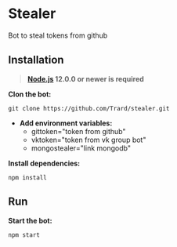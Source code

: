 # Stealer

Bot to steal tokens from github

## Installation
> **[Node.js](https://nodejs.org/) 12.0.0 or newer is required**
 
**Clon the bot:**
```
git clone https://github.com/Trard/stealer.git
```

- **Add environment variables:**
    - gittoken="token from github"
    - vktoken="token from vk group bot"
    - mongostealer="link mongodb"

**Install dependencies:**
```
npm install
```

## Run
**Start the bot:**
```
npm start
```
